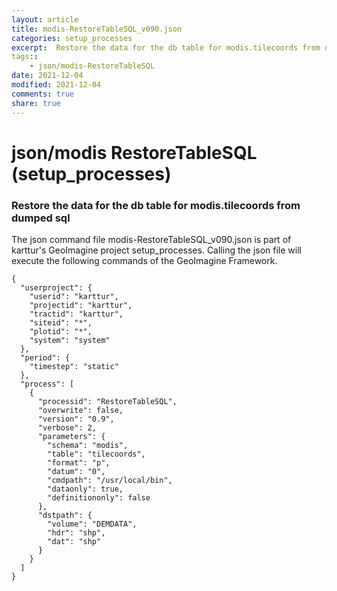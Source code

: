 ```yaml
---
layout: article
title: modis-RestoreTableSQL_v090.json
categories: setup_processes
excerpt:  Restore the data for the db table for modis.tilecoords from dumped sql
tags:: 
    - json/modis-RestoreTableSQL
date: 2021-12-04
modified: 2021-12-04
comments: true
share: true
---
```


# json/modis RestoreTableSQL (setup_processes)

###  Restore the data for the db table for modis.tilecoords from dumped sql

The json command file <span class='file'>modis-RestoreTableSQL_v090.json</span> is part of karttur's GeoImagine project <span class='project'>setup_processes</span>. Calling the json file will execute the following commands of the GeoImagine Framework.

```
{
  "userproject": {
    "userid": "karttur",
    "projectid": "karttur",
    "tractid": "karttur",
    "siteid": "*",
    "plotid": "*",
    "system": "system"
  },
  "period": {
    "timestep": "static"
  },
  "process": [
    {
      "processid": "RestoreTableSQL",
      "overwrite": false,
      "version": "0.9",
      "verbose": 2,
      "parameters": {
        "schema": "modis",
        "table": "tilecoords",
        "format": "p",
        "datum": "0",
        "cmdpath": "/usr/local/bin",
        "dataonly": true,
        "definitiononly": false
      },
      "dstpath": {
        "volume": "DEMDATA",
        "hdr": "shp",
        "dat": "shp"
      }
    }
  ]
}
```
